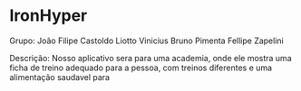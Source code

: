 # IronHyper
Grupo:  João Filipe Castoldo Liotto
        Vinicius Bruno Pimenta
        Fellipe Zapelini

Descrição: Nosso aplicativo sera para uma academia, onde ele mostra uma ficha de treino adequado para a pessoa, com treinos diferentes e uma alimentação saudavel para 
